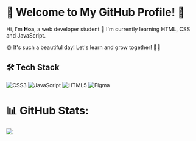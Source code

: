 # 🌟 Welcome to My GitHub Profile! 🌟  

Hi, I'm **Hoa**, a web developer student 🚀
I'm currently learning HTML, CSS and JavaScript.

🌞 It's such a beautiful day! Let's learn and grow together! 🎨🌵  

## 🛠️ Tech Stack
![CSS3](https://img.shields.io/badge/css3-%231572B6.svg?style=for-the-badge&logo=css3&logoColor=white) ![JavaScript](https://img.shields.io/badge/javascript-%23323330.svg?style=for-the-badge&logo=javascript&logoColor=%23F7DF1E) ![HTML5](https://img.shields.io/badge/html5-%23E34F26.svg?style=for-the-badge&logo=html5&logoColor=white) ![Figma](https://img.shields.io/badge/figma-%23F24E1E.svg?style=for-the-badge&logo=figma&logoColor=white)

# 📊 GitHub Stats:
![](https://github-readme-stats.vercel.app/api?username=Hoa28686&theme=default&hide_border=false&include_all_commits=false&count_private=false)<br/>

